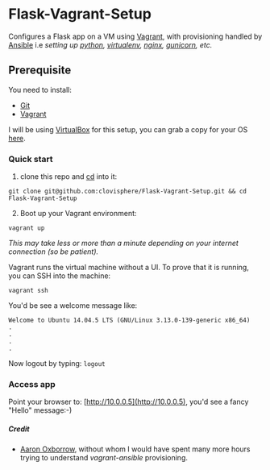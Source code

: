 # Flask-Vagrant-Setup
Configures a Flask app on a VM using [Vagrant](https://www.vagrantup.com/), with provisioning handled by [Ansible](https://www.ansible.com/) i.e _setting up [python](https://www.python.org/), [virtualenv](http://docs.python-guide.org/en/latest/dev/virtualenvs/), [nginx](https://nginx.org/en/), [gunicorn](http://gunicorn.org/), etc._

## Prerequisite
You need to install:
- [Git](https://git-scm.com/)
- [Vagrant](https://www.vagrantup.com/downloads.html)

I will be using [VirtualBox](https://www.virtualbox.org/wiki/VirtualBox) for this setup, you can grab a copy for your OS [here](https://www.virtualbox.org/wiki/Downloads).

### Quick start
1. clone this repo and [cd](https://www.wikiwand.com/en/Cd_(command)) into it: 
 ```
 git clone git@github.com:clovisphere/Flask-Vagrant-Setup.git && cd Flask-Vagrant-Setup
 ```
2. Boot up your Vagrant environment:
```
vagrant up
```

_This may take less or more than a minute depending on your internet connection (so be patient)._ 

Vagrant runs the virtual machine without a UI. To prove that it is running, you can SSH into the machine:
```
vagrant ssh
```
You'd be see a welcome message like:
```
Welcome to Ubuntu 14.04.5 LTS (GNU/Linux 3.13.0-139-generic x86_64)
.
.
.
.
```

Now logout by typing: `logout`

### Access app
Point your browser to: [http://10.0.0.5](http://10.0.0.5), you'd see a fancy "Hello" message:-)


##### Credit
* [Aaron Oxborrow](https://github.com/paste), without whom I would have spent many more hours trying to understand *vagrant-ansible* provisioning.

